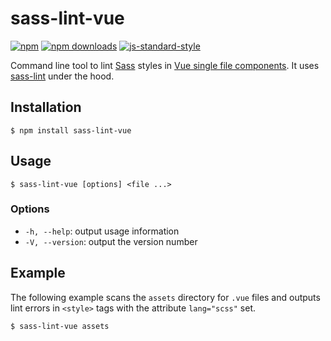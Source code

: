 # sass-lint-vue

[![npm](https://img.shields.io/npm/v/sass-lint-vue.svg?style=flat-square)](https://www.npmjs.com/package/sass-lint-vue)
[![npm downloads](https://img.shields.io/npm/dt/sass-lint-vue.svg?style=flat-square)](https://www.npmjs.com/package/sass-lint-vue)
[![js-standard-style](https://img.shields.io/badge/code%20style-standard-brightgreen.svg?style=flat-square)](http://standardjs.com/)

Command line tool to lint [Sass](https://github.com/sass/sass) styles in [Vue single file components](https://vuejs.org/v2/guide/single-file-components.html). It uses [sass-lint](https://github.com/sasstools/sass-lint) under the hood.

## Installation

```
$ npm install sass-lint-vue
```

## Usage

```
$ sass-lint-vue [options] <file ...>
```

### Options

* `-h, --help`: output usage information
* `-V, --version`: output the version number

## Example

The following example scans the `assets` directory for `.vue` files and outputs lint errors in `<style>` tags with the attribute `lang="scss"` set. 

```
$ sass-lint-vue assets
```
